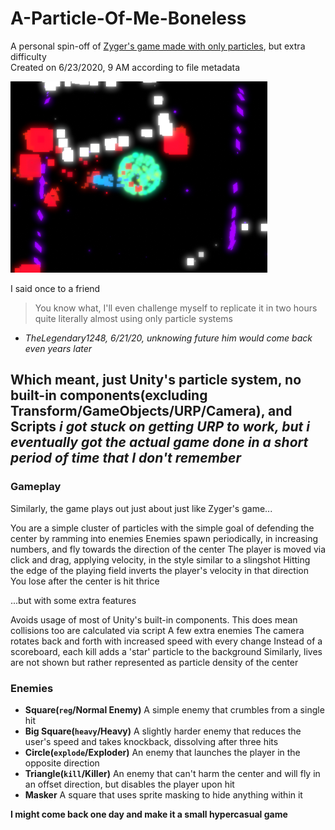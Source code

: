 # A-Particle-Of-Me-Boneless
 A personal spin-off of [Zyger's game made with only particles](https://youtu.be/kS2-eNTl3Ds), but extra difficulty  
 Created on 6/23/2020, 9 AM according to file metadata

 ![Screenshot of Game In Question](/screenshot.png)

 I said once to a friend
 > You know what, I'll even challenge myself to replicate it in two hours quite literally almost using only particle systems
 - *TheLegendary1248, 6/21/20, unknowing future him would come back even years later*

Which meant, just Unity's particle system, no built-in components(excluding Transform/GameObjects/URP/Camera), and Scripts
*i got stuck on getting URP to work, but i eventually got the actual game done in a short period of time that I don't remember*
---
### Gameplay
Similarly, the game plays out just about just like Zyger's game...

 You are a simple cluster of particles with the simple goal of defending the center by ramming into enemies
 Enemies spawn periodically, in increasing numbers, and fly towards the direction of the center
 The player is moved via click and drag, applying velocity, in the style similar to a slingshot
 Hitting the edge of the playing field inverts the player's velocity in that direction
 You lose after the center is hit thrice

...but with some extra features

Avoids usage of most of Unity's built-in components. This does mean collisions too are calculated via script
A few extra enemies
The camera rotates back and forth with increased speed with every change
Instead of a scoreboard, each kill adds a 'star' particle to the background
Similarly, lives are not shown but rather represented as particle density of the center

### Enemies
- **Square(`reg`/Normal Enemy)**
    A simple enemy that crumbles from a single hit 
- **Big Square(`heavy`/Heavy)**
    A slightly harder enemy that reduces the user's speed and takes knockback, dissolving after three hits
- **Circle(`explode`/Exploder)**
    An enemy that launches the player in the opposite direction
- **Triangle(`kill`/Killer)**
    An enemy that can't harm the center and will fly in an offset direction, but disables the player upon hit
- **Masker**
    A square that uses sprite masking to hide anything within it

**I might come back one day and make it a small hypercasual game**
